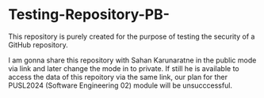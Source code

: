 # Testing-Repository-PB-
This repository is purely created for the purpose of testing the security of a GitHub repository.

I am gonna share this repository with Sahan Karunaratne in the public mode via link and later change the mode in to private. If still he is available to access the data of this repoitory via the same link, our plan for ther PUSL2024 (Software Engineering 02) module will be unsucccessful.
